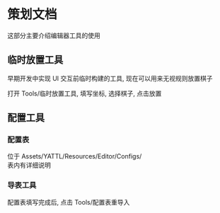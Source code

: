 ﻿# 策划文档

这部分主要介绍编辑器工具的使用

## 临时放置工具

早期开发中实现 UI 交互前临时构建的工具, 现在可以用来无视规则放置棋子

打开 Tools/临时放置工具, 填写坐标, 选择棋子, 点击放置

## 配置工具

### 配置表

位于 Assets/YATTL/Resources/Editor/Configs/\
表内有详细说明

### 导表工具

配置表填写完成后, 点击 Tools/配置表重导入
